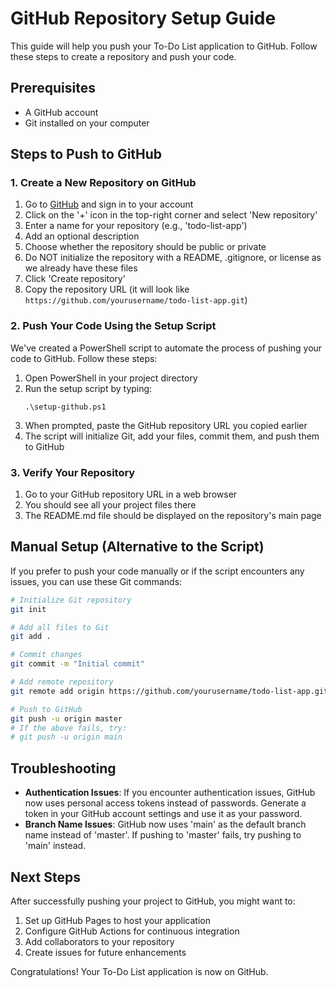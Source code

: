 
# GitHub Repository Setup Guide

This guide will help you push your To-Do List application to GitHub. Follow these steps to create a repository and push your code.

## Prerequisites

- A GitHub account
- Git installed on your computer

## Steps to Push to GitHub

### 1. Create a New Repository on GitHub

1. Go to [GitHub](https://github.com/) and sign in to your account
2. Click on the '+' icon in the top-right corner and select 'New repository'
3. Enter a name for your repository (e.g., 'todo-list-app')
4. Add an optional description
5. Choose whether the repository should be public or private
6. Do NOT initialize the repository with a README, .gitignore, or license as we already have these files
7. Click 'Create repository'
8. Copy the repository URL (it will look like `https://github.com/yourusername/todo-list-app.git`)

### 2. Push Your Code Using the Setup Script

We've created a PowerShell script to automate the process of pushing your code to GitHub. Follow these steps:

1. Open PowerShell in your project directory
2. Run the setup script by typing:
   ```
   .\setup-github.ps1
   ```
3. When prompted, paste the GitHub repository URL you copied earlier
4. The script will initialize Git, add your files, commit them, and push them to GitHub

### 3. Verify Your Repository

1. Go to your GitHub repository URL in a web browser
2. You should see all your project files there
3. The README.md file should be displayed on the repository's main page

## Manual Setup (Alternative to the Script)

If you prefer to push your code manually or if the script encounters any issues, you can use these Git commands:

```bash
# Initialize Git repository
git init

# Add all files to Git
git add .

# Commit changes
git commit -m "Initial commit"

# Add remote repository
git remote add origin https://github.com/yourusername/todo-list-app.git

# Push to GitHub
git push -u origin master
# If the above fails, try:
# git push -u origin main
```

## Troubleshooting

- **Authentication Issues**: If you encounter authentication issues, GitHub now uses personal access tokens instead of passwords. Generate a token in your GitHub account settings and use it as your password.
- **Branch Name Issues**: GitHub now uses 'main' as the default branch name instead of 'master'. If pushing to 'master' fails, try pushing to 'main' instead.

## Next Steps

After successfully pushing your project to GitHub, you might want to:

1. Set up GitHub Pages to host your application
2. Configure GitHub Actions for continuous integration
3. Add collaborators to your repository
4. Create issues for future enhancements

Congratulations! Your To-Do List application is now on GitHub.